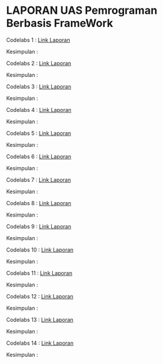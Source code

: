 # LAPORAN UAS Pemrograman Berbasis FrameWork
 

Codelabs 1  : [Link Laporan](../../docs/01_pengantar/01.md)

Kesimpulan  :

Codelabs 2  : [Link Laporan](../../docs/02_hello_world/02.md)

Kesimpulan  :

Codelabs 3  : [Link Laporan](../../docs/03_konsep_reactjs/03.md)

Kesimpulan  :

Codelabs 4  : [Link Laporan](../../docs/04_konsep_reactjs_part2/04.md)

Kesimpulan  :

Codelabs 5  : [Link Laporan](../../docs/05_API_dan_React_Router_di_ReactJS/05.md)

Kesimpulan  :

Codelabs 6  : [Link Laporan](../../docs/06_React_Reduct/06.md)

Kesimpulan  :

Codelabs 7  : [Link Laporan](../../docs/07_Context_dan_HOC/07.md)

Kesimpulan  :

Codelabs 8  : [Link Laporan](../../docs/08_UTS/08.md)

Kesimpulan  :

Codelabs 9  : [Link Laporan](../../docs/09_Global_Api_Hooks/09.md)

Kesimpulan  :

Codelabs 10 : [Link Laporan](../../docs/10_Firebase_ReactJS/10.md)

Kesimpulan  :

Codelabs 11 : [Link Laporan](../../docs/11_Redux_Thunk/11.md)

Kesimpulan  :

Codelabs 12 : [Link Laporan](../../docs/12_crud_Firebase/12.md)

Kesimpulan  :

Codelabs 13 : [Link Laporan](../../docs/13_Pengenalan_Quasar_Framework/13.md)

Kesimpulan  :

Codelabs 14 : [Link Laporan](../../docs/14_quasar_directives_components/14.md)

Kesimpulan  :